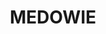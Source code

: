 ---
lastmod: '2025-04-06T06:05:20+00:00'
latitude: -32.769906
layout: suburb
longitude: 151.851897
postcode: '2318'
state: NSW
title: MEDOWIE
url: /nsw/medowie/
---